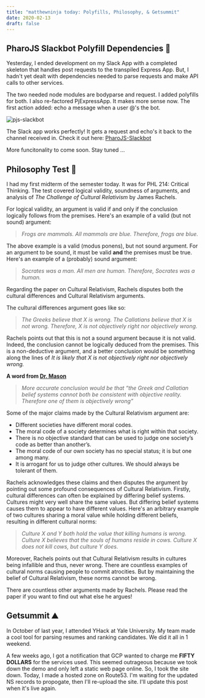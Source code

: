 ```yaml
---
title: "matthewninja today: Polyfills, Philosophy, & Getsummit"
date: 2020-02-13
draft: false
---
```


## PharoJS Slackbot Polyfill Dependencies 🤖
Yesterday, I ended development on my Slack App with a completed skeleton that handles post requests to the transpiled Express App. But, I hadn't yet dealt with dependencies needed to parse requests and make API calls to other services. 

The two needed node modules are bodyparse and request. I added polyfills for both. I also re-factored PjExpressApp. It makes more sense now. The first action added: echo a message when a user @'s the bot.

![pjs-slackbot](/pjs-slackbot.gif)

The Slack app works perfectly! It gets a request and echo's it back to the channel received in. Check it out here: [PharoJS-Slackbot](https://github.com/matthewninja/PharoJS-Slackbot)

More funcitonality to come soon. Stay tuned ...

## Philosophy Test 🤔
I had my first midterm of the semester today. It was for PHL 214: Critical Thinking. The test covered logical validity, soundness of arguments, and analysis of *The Challenge of Cultural Relativism* by James Rachels.

For logical validity, an argument is valid if and only if the conclusion logically follows from the premises. Here's an example of a valid (but not sound) argument: 

> *Frogs are mammals. All mammals are blue. Therefore, frogs are blue.*

The above example is a valid (modus ponens), but not sound argument. For an argument to be sound, it must be valid **and** the premises must be true. Here's an example of a (probably) sound argument: 

> *Socrates was a man. All men are human. Therefore, Socrates was a human.*

Regarding the paper on Cultural Relativism, Rachels disputes both the cultural differences and Cultural Relativism arguments. 

The cultural differences argument goes like so:

> *The Greeks believe that X is wrong. The Callatians believe that X is not wrong. Therefore, X is not objectively right nor objectively wrong.*

Rachels points out that this is not a sound argument because it is not valid. Indeed, the conclusion cannot be logically deduced from the premises. This is a non-deductive argument, and a better conclusion would be something along the lines of *It is likely that X is not objectively right nor objectively wrong.*

**A word from [Dr. Mason](https://twitter.com/dmasonrose)**

> *More accurate conclusion would be that “the Greek and Callatian belief systems cannot both be consistent with objective reality. Therefore one of them is objectively wrong”*

Some of the major claims made by the Cultural Relativism argument are:

* Different societies have different moral codes.
* The moral code of a society determines what is right within that society.
* There is no objective standard that can be used to judge one society’s code as better than another’s.
* The moral code of our own society has no special status; it is but one among many.
* It is arrogant for us to judge other cultures. We should always be tolerant of them.

Rachels acknowledges these claims and then disputes the argument by pointing out some profound consequences of Cultural Relativism. Firstly, cultural differences can often be explained by differing belief systems. Cultures might very well share the same values. But differing belief systems causes them to appear to have different values. Here's an arbitrary example of two cultures sharing a moral value while holding different beliefs, resulting in different cultural norms:

> *Culture X and Y both hold the value that killing humans is wrong. Culture X believes that the souls of humans reside in cows. Culture X does not kill cows, but culture Y does.*

Moreover, Rachels points out that Cultural Relativism results in cultures being infallible and thus, never wrong. There are countless examples of cultural norms causing people to commit atrocities. But by maintaining the belief of Cultural Relativism, these norms cannot be wrong.

There are countless other arguments made by Rachels. Please read the paper if you want to find out what else he argues!

## Getsummit ⛰
In October of last year, I attended YHack at Yale University. My team made a cool tool for parsing resumes and ranking candidates. We did it all in 1 weekend.

A few weeks ago, I got a notification that GCP wanted to charge me **FIFTY DOLLARS** for the services used. This seemed outrageous because we took down the demo and only left a static web page online. So, I took the site down. Today, I made a hosted zone on Route53. I'm waiting for the updated NS records to propogate, then I'll re-upload the site. I'll update this post when it's live again.